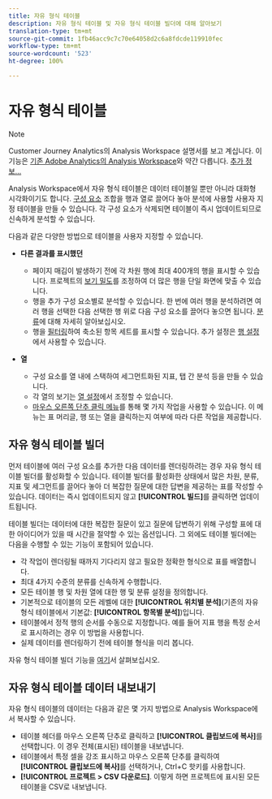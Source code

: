 ```yaml
---
title: 자유 형식 테이블
description: 자유 형식 테이블 및 자유 형식 테이블 빌더에 대해 알아보기
translation-type: tm+mt
source-git-commit: 1fb46acc9c7c70e64058d2c6a8fdcde119910fec
workflow-type: tm+mt
source-wordcount: '523'
ht-degree: 100%

---
```



# 자유 형식 테이블

>[!NOTE]
>
>Customer Journey Analytics의 Analysis Workspace 설명서를 보고 계십니다. 이 기능은 [기존 Adobe Analytics의 Analysis Workspace](https://docs.adobe.com/content/help/ko-KR/analytics/analyze/analysis-workspace/home.html)와 약간 다릅니다. [추가 정보...](/help/getting-started/cja-aa.md)

Analysis Workspace에서 자유 형식 테이블은 데이터 테이블일 뿐만 아니라 대화형 시각화이기도 합니다. [구성 요소](/help/components/overview.md) 조합을 행과 열로 끌어다 놓아 분석에 사용할 사용자 지정 테이블을 만들 수 있습니다. 각 구성 요소가 삭제되면 테이블이 즉시 업데이트되므로 신속하게 분석할 수 있습니다.

다음과 같은 다양한 방법으로 테이블을 사용자 지정할 수 있습니다.

* **다른 결과를 표시했던**
   * 페이지 매김이 발생하기 전에 각 차원 행에 최대 400개의 행을 표시할 수 있습니다. 프로젝트의 [보기 밀도](/help/analysis-workspace/build-workspace-project/view-density.md)를 조정하여 더 많은 행을 단일 화면에 맞출 수 있습니다.
   * 행을 추가 구성 요소별로 분석할 수 있습니다. 한 번에 여러 행을 분석하려면 여러 행을 선택한 다음 선택한 행 위로 다음 구성 요소를 끌어다 놓으면 됩니다. [분류](/help/components/dimensions/t-breakdown-fa.md)에 대해 자세히 알아보십시오.
   * 행을 [필터링](/help/analysis-workspace/build-workspace-project/pagination-filtering-sorting.md)하여 축소된 항목 세트를 표시할 수 있습니다. 추가 설정은 [행 설정](/help/analysis-workspace/build-workspace-project/column-row-settings/table-settings.md)에서 사용할 수 있습니다.

* **열**
   * 구성 요소를 열 내에 스택하여 세그먼트화된 지표, 탭 간 분석 등을 만들 수 있습니다.
   * 각 열의 보기는 [열 설정](/help/analysis-workspace/build-workspace-project/column-row-settings/column-settings.md)에서 조정할 수 있습니다.
   * [마우스 오른쪽 단추 클릭 메뉴](https://docs.adobe.com/content/help/en/analytics-learn/tutorials/analysis-workspace/building-freeform-tables/using-the-right-click-menu.html)를 통해 몇 가지 작업을 사용할 수 있습니다. 이 메뉴는 표 머리글, 행 또는 열을 클릭하는지 여부에 따라 다른 작업을 제공합니다.

## 자유 형식 테이블 빌더

먼저 테이블에 여러 구성 요소를 추가한 다음 데이터를 렌더링하려는 경우 자유 형식 테이블 빌더를 활성화할 수 있습니다. 테이블 빌더를 활성화한 상태에서 많은 차원, 분류, 지표 및 세그먼트를 끌어다 놓아 더 복잡한 질문에 대한 답변을 제공하는 표를 작성할 수 있습니다. 데이터는 즉시 업데이트되지 않고 **[!UICONTROL 빌드]**&#x200B;를 클릭하면 업데이트됩니다.

테이블 빌더는 데이터에 대한 복잡한 질문이 있고 질문에 답변하기 위해 구성할 표에 대한 아이디어가 있을 때 시간을 절약할 수 있는 옵션입니다. 그 외에도 테이블 빌더에는 다음을 수행할 수 있는 기능이 포함되어 있습니다.

* 각 작업이 렌더링될 때까지 기다리지 않고 필요한 정확한 형식으로 표를 배열합니다.
* 최대 4가지 수준의 분류를 신속하게 수행합니다.
* 모든 테이블 행 및 차원 열에 대한 행 및 분류 설정을 정의합니다.
* 기본적으로 테이블의 모든 레벨에 대한 **[!UICONTROL 위치별 분석]**(기존의 자유 형식 테이블에서 기본값: **[!UICONTROL 항목별 분석]**)입니다.
* 테이블에서 정적 행의 순서를 수동으로 지정합니다. 예를 들어 지표 행을 특정 순서로 표시하려는 경우 이 방법을 사용합니다.
* 실제 데이터를 렌더링하기 전에 테이블 형식을 미리 봅니다.

자유 형식 테이블 빌더 기능을 [여기](https://youtu.be/GUMWiJAmMGI)서 살펴보십시오.

## 자유 형식 테이블 데이터 내보내기

자유 형식 테이블의 데이터는 다음과 같은 몇 가지 방법으로 Analysis Workspace에서 복사할 수 있습니다.

* 테이블 헤더를 마우스 오른쪽 단추로 클릭하고 **[!UICONTROL 클립보드에 복사]**&#x200B;를 선택합니다. 이 경우 전체(표시된) 테이블을 내보냅니다.
* 테이블에서 특정 셀을 강조 표시하고 마우스 오른쪽 단추를 클릭하여 **[!UICONTROL 클립보드에 복사]**&#x200B;를 선택하거나, Ctrl+C 핫키를 사용합니다.
* **[!UICONTROL 프로젝트 > CSV 다운로드]**. 이렇게 하면 프로젝트에 표시된 모든 테이블을 CSV로 내보냅니다.
